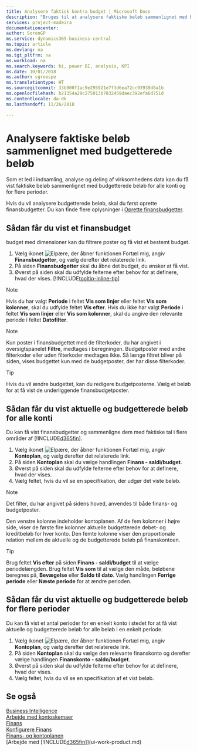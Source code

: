 ```yaml
---
title: Analysere faktisk kontra budget | Microsoft Docs
description: "Bruges til at analysere faktiske beløb sammenlignet med budgetterede beløb."
services: project-madeira
documentationcenter: 
author: SorenGP
ms.service: dynamics365-business-central
ms.topic: article
ms.devlang: na
ms.tgt_pltfrm: na
ms.workload: na
ms.search.keywords: bi, power BI, analysis, KPI
ms.date: 10/01/2018
ms.author: sgroespe
ms.translationtype: HT
ms.sourcegitcommit: 33b900f1ac9e295921e7f3d6ea72cc93939d8a1b
ms.openlocfilehash: b21354a29c275013b7832459daec392efa6d751d
ms.contentlocale: da-dk
ms.lasthandoff: 11/26/2018

---
```

# <a name="analyze-actual-amounts-versus-budgeted-amounts"></a>Analysere faktiske beløb sammenlignet med budgetterede beløb
Som et led i indsamling, analyse og deling af virksomhedens data kan du få vist faktiske beløb sammenlignet med budgetterede beløb for alle konti og for flere perioder.

Hvis du vil analysere budgetterede beløb, skal du først oprette finansbudgetter. Du kan finde flere oplysninger i [Oprette finansbudgetter](finance-how-create-budgets.md).

## <a name="to-view-a-gl-budget"></a>Sådan får du vist et finansbudget
budget med dimensioner kan du filtrere poster og få vist et bestemt budget.

1. Vælg ikonet ![Elpære, der åbner funktionen Fortæl mig](media/ui-search/search_small.png "Fortæl mig, hvad du vil foretage dig"), angiv **Finansbudgetter**, og vælg derefter det relaterede link.
2. På siden **Finansbudgetter** skal du åbne det budget, du ønsker at få vist.  
3. Øverst på siden skal du udfylde felterne efter behov for at definere, hvad der vises. [!INCLUDE[tooltip-inline-tip](includes/tooltip-inline-tip_md.md)]

> [!NOTE]  
>   Hvis du har valgt **Periode** i feltet **Vis som linjer** eller feltet **Vis som kolonner**, skal du udfylde feltet **Vis efter**. Hvis du ikke har valgt **Periode** i feltet **Vis som linjer** eller **Vis som kolonner**, skal du angive den relevante periode i feltet **Datofilter**.  

> [!NOTE]  
>   Kun poster i finansbudgettet med de filterkoder, du har angivet i oversigtspanelet **Filtre**, medtages i beregningen. Budgetposter med andre filterkoder eller uden filterkoder medtages ikke. Så længe filtret bliver på siden, vises budgettet kun med de budgetposter, der har disse filterkoder.  

> [!TIP]  
>   Hvis du vil ændre budgettet, kan du redigere budgetposterne. Vælg et beløb for at få vist de underliggende finansbudgetposter.

## <a name="to-view-actual-and-budgeted-amounts-for-all-accounts"></a>Sådan får du vist aktuelle og budgetterede beløb for alle konti  
Du kan få vist finansbudgetter og sammenligne dem med faktiske tal i flere områder af [!INCLUDE[d365fin](includes/d365fin_md.md)].

1. Vælg ikonet ![Elpære, der åbner funktionen Fortæl mig](media/ui-search/search_small.png "Fortæl mig, hvad du vil foretage dig"), angiv **Kontoplan**, og vælg derefter det relaterede link.  
2. På siden **Kontoplan** skal du vælge handlingen **Finans - saldi/budget**.
3. Øverst på siden skal du udfylde felterne efter behov for at definere, hvad der vises.  
4. Vælg feltet, hvis du vil se en specifikation, der udgør det viste beløb.  

> [!NOTE]  
>   Det filter, du har angivet på sidens hoved, anvendes til både finans- og budgetposter.

Den venstre kolonne indeholder kontoplanen. Af de fem kolonner i højre side, viser de første fire kolonner aktuelle budgetterede debet- og kreditbeløb for hver konto. Den femte kolonne viser den proportionale relation mellem de aktuelle og de budgetterede beløb på finanskontoen.  

> [!TIP]  
>   Brug feltet **Vis efter** på siden **Finans - saldi/budget** til at vælge periodelængden. Brug feltet **Vis som** til at vælge den måde, beløbene beregnes på, **Bevægelse** eller **Saldo til dato**. Vælg handlingen **Forrige periode** eller **Næste periode** for at ændre perioden.  

## <a name="to-view-actual-and-budgeted-amounts-for-several-periods"></a>Sådan får du vist aktuelle og budgetterede beløb for flere perioder  
Du kan få vist et antal perioder for en enkelt konto i stedet for at få vist aktuelle og budgetterede beløb for alle beløb i en enkelt periode.  

1. Vælg ikonet ![Elpære, der åbner funktionen Fortæl mig](media/ui-search/search_small.png "Fortæl mig, hvad du vil foretage dig"), angiv **Kontoplan**, og vælg derefter det relaterede link.  
2. På siden **Kontoplan** skal du vælge den relevante finanskonto og derefter vælge handlingen **Finanskonto - saldo/budget**.  
3. Øverst på siden skal du udfylde felterne efter behov for at definere, hvad der vises.   
4. Vælg feltet, hvis du vil se en specifikation af et vist beløb.  

## <a name="see-also"></a>Se også
[Business Intelligence](bi.md)  
[Arbejde med kontoskemaer](bi-how-work-account-schedule.md)  
[Finans](finance.md)  
[Konfigurere Finans](finance-setup-finance.md)  
[Finans- og kontoplanen](finance-general-ledger.md)  
[Arbejde med [!INCLUDE[d365fin](includes/d365fin_md.md)]](ui-work-product.md)  

